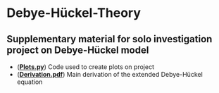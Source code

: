 # Debye-Hückel-Theory
## Supplementary material for solo investigation project on Debye-Hückel model

- ([**Plots.py**](https://github.com/dking2003/Debye-Huckel-Theory/blob/main/Plots.py)) Code used to create plots on project
- ([**Derivation.pdf**](https://github.com/dking2003/Debye-Huckel-Theory/blob/main/Derivation.pdf)) Main derivation of the extended Debye-Hückel equation
